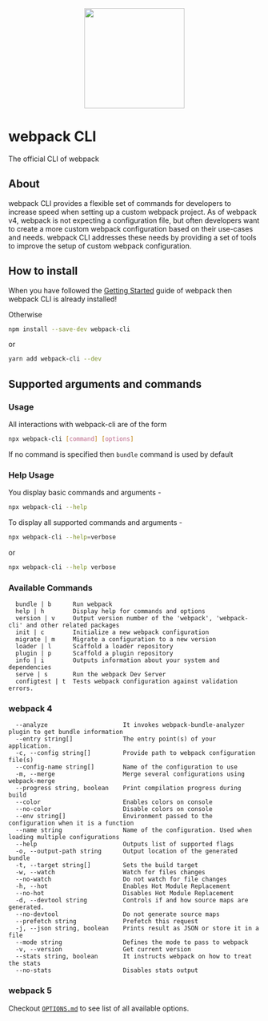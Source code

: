 <div align="center">
    <a href="https://github.com/webpack/webpack-cli">
        <img width="200" height="200" src="https://webpack.js.org/assets/icon-square-big.svg">
    </a>
</div>

# webpack CLI

The official CLI of webpack

## About

webpack CLI provides a flexible set of commands for developers to increase speed when setting up a custom webpack project. As of webpack v4, webpack is not expecting a configuration file, but often developers want to create a more custom webpack configuration based on their use-cases and needs. webpack CLI addresses these needs by providing a set of tools to improve the setup of custom webpack configuration.

## How to install

When you have followed the [Getting Started](https://webpack.js.org/guides/getting-started/) guide of webpack then webpack CLI is already installed!

Otherwise

```bash
npm install --save-dev webpack-cli
```

or

```bash
yarn add webpack-cli --dev
```

## Supported arguments and commands

### Usage

All interactions with webpack-cli are of the form

```bash
npx webpack-cli [command] [options]
```

If no command is specified then `bundle` command is used by default

### Help Usage

You display basic commands and arguments -

```bash
npx webpack-cli --help
```

To display all supported commands and arguments -

```bash
npx webpack-cli --help=verbose
```

or

```bash
npx webpack-cli --help verbose
```

### Available Commands

```
  bundle | b      Run webpack
  help | h        Display help for commands and options
  version | v     Output version number of the 'webpack', 'webpack-cli' and other related packages
  init | c        Initialize a new webpack configuration
  migrate | m     Migrate a configuration to a new version
  loader | l      Scaffold a loader repository
  plugin | p      Scaffold a plugin repository
  info | i        Outputs information about your system and dependencies
  serve | s       Run the webpack Dev Server
  configtest | t  Tests webpack configuration against validation errors.
```

### webpack 4

```
  --analyze                     It invokes webpack-bundle-analyzer plugin to get bundle information
  --entry string[]              The entry point(s) of your application.
  -c, --config string[]         Provide path to webpack configuration file(s)
  --config-name string[]        Name of the configuration to use
  -m, --merge                   Merge several configurations using webpack-merge
  --progress string, boolean    Print compilation progress during build
  --color                       Enables colors on console
  --no-color                    Disable colors on console
  --env string[]                Environment passed to the configuration when it is a function
  --name string                 Name of the configuration. Used when loading multiple configurations
  --help                        Outputs list of supported flags
  -o, --output-path string      Output location of the generated bundle
  -t, --target string[]         Sets the build target
  -w, --watch                   Watch for files changes
  --no-watch                    Do not watch for file changes
  -h, --hot                     Enables Hot Module Replacement
  --no-hot                      Disables Hot Module Replacement
  -d, --devtool string          Controls if and how source maps are generated.
  --no-devtool                  Do not generate source maps
  --prefetch string             Prefetch this request
  -j, --json string, boolean    Prints result as JSON or store it in a file
  --mode string                 Defines the mode to pass to webpack
  -v, --version                 Get current version
  --stats string, boolean       It instructs webpack on how to treat the stats
  --no-stats                    Disables stats output
```

### webpack 5

Checkout [`OPTIONS.md`](../../OPTIONS.md) to see list of all available options.
